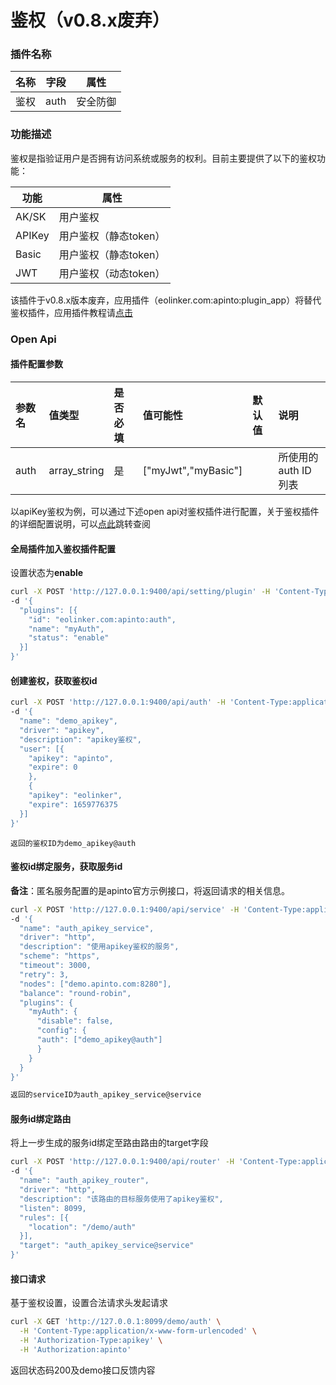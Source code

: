 # 鉴权（v0.8.x废弃）
### 插件名称

| 名称 | 字段 | 属性     |
| ---- | ---- | -------- |
| 鉴权 | auth | 安全防御 |

### 功能描述

鉴权是指验证用户是否拥有访问系统或服务的权利。目前主要提供了以下的鉴权功能：

| 功能   | 属性                  |
| ------ | --------------------- |
| AK/SK  | 用户鉴权              |
| APIKey | 用户鉴权（静态token） |
| Basic  | 用户鉴权（静态token） |
| JWT    | 用户鉴权（动态token） |

该插件于v0.8.x版本废弃，应用插件（eolinker.com:apinto:plugin_app）将替代鉴权插件，应用插件教程请[点击](/docs/apinto/plugins/app.md)

### Open Api

#### 插件配置参数


| 参数名 | 值类型       | 是否必填 | 值可能性            | 默认值 | 说明                |
| :----- | :----------- | :------- | :------------------ | :----- | :------------------ |
| auth   | array_string | 是       | ["myJwt","myBasic"] |        | 所使用的auth ID列表 |

以apiKey鉴权为例，可以通过下述open api对鉴权插件进行配置，关于鉴权插件的详细配置说明，可以[点此](/docs/apinto/auth)跳转查阅

#### 全局插件加入鉴权插件配置

设置状态为**enable**

```sh
curl -X POST 'http://127.0.0.1:9400/api/setting/plugin' -H 'Content-Type:application/json' \
-d '{
  "plugins": [{
    "id": "eolinker.com:apinto:auth",
    "name": "myAuth",
    "status": "enable"
  }]
}'
```

#### 创建鉴权，获取鉴权id

```sh
curl -X POST 'http://127.0.0.1:9400/api/auth' -H 'Content-Type:application/json' \
-d '{
  "name": "demo_apikey",
  "driver": "apikey",
  "description": "apikey鉴权",
  "user": [{
	"apikey": "apinto",
	"expire": 0
	}, 
	{
	"apikey": "eolinker",
	"expire": 1659776375
  }]
}'
```

```
返回的鉴权ID为demo_apikey@auth
```

#### 鉴权id绑定服务，获取服务id

**备注**：匿名服务配置的是apinto官方示例接口，将返回请求的相关信息。

```sh
curl -X POST 'http://127.0.0.1:9400/api/service' -H 'Content-Type:application/json' \
-d '{
  "name": "auth_apikey_service",
  "driver": "http",
  "description": "使用apikey鉴权的服务",
  "scheme": "https",
  "timeout": 3000,
  "retry": 3,
  "nodes": ["demo.apinto.com:8280"],
  "balance": "round-robin",
  "plugins": {
	"myAuth": {
	  "disable": false,
	  "config": {
	  "auth": ["demo_apikey@auth"]
	  }
    }
  }
}'
```

```sh
返回的serviceID为auth_apikey_service@service
```

#### 服务id绑定路由

将上一步生成的服务id绑定至路由路由的target字段

```sh
curl -X POST 'http://127.0.0.1:9400/api/router' -H 'Content-Type:application/json' \
-d '{
  "name": "auth_apikey_router",
  "driver": "http",
  "description": "该路由的目标服务使用了apikey鉴权",
  "listen": 8099,
  "rules": [{
	"location": "/demo/auth"
  }],
  "target": "auth_apikey_service@service"
}'
```

#### 接口请求

基于鉴权设置，设置合法请求头发起请求

```sh
curl -X GET 'http://127.0.0.1:8099/demo/auth' \
  -H 'Content-Type:application/x-www-form-urlencoded' \
  -H 'Authorization-Type:apikey' \
  -H 'Authorization:apinto'
```

返回状态码200及demo接口反馈内容

